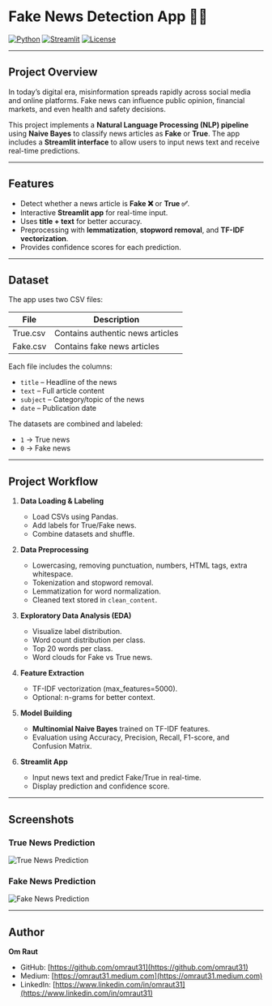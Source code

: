 # Fake News Detection App 📰🚨

[![Python](https://img.shields.io/badge/Python-3.12-blue)](https://www.python.org/)
[![Streamlit](https://img.shields.io/badge/Streamlit-1.45.0-orange)](https://streamlit.io/)
[![License](https://img.shields.io/badge/License-MIT-green)](LICENSE)

---

## **Project Overview**

In today’s digital era, misinformation spreads rapidly across social media and online platforms. Fake news can influence public opinion, financial markets, and even health and safety decisions.  

This project implements a **Natural Language Processing (NLP) pipeline** using **Naive Bayes** to classify news articles as **Fake** or **True**. The app includes a **Streamlit interface** to allow users to input news text and receive real-time predictions.

---

## **Features**

- Detect whether a news article is **Fake ❌** or **True ✅**.  
- Interactive **Streamlit app** for real-time input.  
- Uses **title + text** for better accuracy.  
- Preprocessing with **lemmatization**, **stopword removal**, and **TF-IDF vectorization**.  
- Provides confidence scores for each prediction.  

---

## **Dataset**

The app uses two CSV files:

| File       | Description                       |
|-----------|-----------------------------------|
| True.csv  | Contains authentic news articles  |
| Fake.csv  | Contains fake news articles       |

Each file includes the columns:

- `title` – Headline of the news  
- `text` – Full article content  
- `subject` – Category/topic of the news  
- `date` – Publication date  

The datasets are combined and labeled:

- `1` → True news  
- `0` → Fake news  

---

## **Project Workflow**

1. **Data Loading & Labeling**  
   - Load CSVs using Pandas.  
   - Add labels for True/Fake news.  
   - Combine datasets and shuffle.  

2. **Data Preprocessing**  
   - Lowercasing, removing punctuation, numbers, HTML tags, extra whitespace.  
   - Tokenization and stopword removal.  
   - Lemmatization for word normalization.  
   - Cleaned text stored in `clean_content`.

3. **Exploratory Data Analysis (EDA)**  
   - Visualize label distribution.  
   - Word count distribution per class.  
   - Top 20 words per class.  
   - Word clouds for Fake vs True news.

4. **Feature Extraction**  
   - TF-IDF vectorization (max_features=5000).  
   - Optional: n-grams for better context.  

5. **Model Building**  
   - **Multinomial Naive Bayes** trained on TF-IDF features.  
   - Evaluation using Accuracy, Precision, Recall, F1-score, and Confusion Matrix.  

6. **Streamlit App**  
   - Input news text and predict Fake/True in real-time.  
   - Display prediction and confidence score.  

---

## **Screenshots**



### **True News Prediction**  
![True News Prediction](<img width="1919" height="907" alt="Screenshot 2025-08-25 132257" src="https://github.com/user-attachments/assets/164cedc3-959d-4e22-9867-941b2f1f573e" />
)

### **Fake News Prediction**  
![Fake News Prediction](<img width="1919" height="969" alt="Screenshot 2025-08-25 131932" src="https://github.com/user-attachments/assets/5a84793e-dfa3-42f4-86b7-fe2692e3be07" />
)



---

## **Author**

**Om Raut**  
- GitHub: [https://github.com/omraut31](https://github.com/omraut31)  
- Medium: [https://omraut31.medium.com](https://omraut31.medium.com)  
- LinkedIn: [https://www.linkedin.com/in/omraut31](https://www.linkedin.com/in/omraut31)
